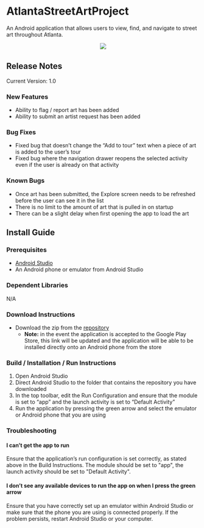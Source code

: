 # AtlantaStreetArtProject
An Android application that allows users to view, find, and navigate to street art throughout Atlanta.

<p align="center">
  <img src ="http://i.imgur.com/Ibmcycb.png"/>
</p>

## Release Notes
Current Version: 1.0

### New Features
* Ability to flag / report art has been added
* Ability to submit an artist request has been added 

### Bug Fixes
* Fixed bug that doesn’t change the “Add to tour” text when a piece of art is added to the user’s tour
* Fixed bug where the navigation drawer reopens the selected activity even if the user is already on that activity

### Known Bugs
* Once art has been submitted, the Explore screen needs to be refreshed before the user can see it in the list
* There is no limit to the amount of art that is pulled in on startup
* There can be a slight delay when first opening the app to load the art

## Install Guide

### Prerequisites
* [Android Studio](https://developer.android.com/studio/index.html)
* An Android phone or emulator from Android Studio

### Dependent Libraries
N/A

### Download Instructions
* Download the zip from the [repository](https://github.com/quintonj/AtlantaStreetArtProject) 
  * __Note:__ in the event the application is accepted to the Google Play Store, this link will be updated and the application will be able to be installed directly onto an Android phone from the store

### Build / Installation / Run Instructions 
1. Open Android Studio
2. Direct Android Studio to the folder that contains the repository you have downloaded
3. In the top toolbar, edit the Run Configuration and ensure that the module is set to “app” and the launch activity is set to “Default Activity”
4. Run the application by pressing the green arrow and select the emulator or Android phone that you are using

### Troubleshooting
#### I can’t get the app to run
Ensure that the application’s run configuration is set correctly, as stated above in the Build Instructions. The module should be set to "app", the launch activity should be set to "Default Activity".

#### I don’t see any available devices to run the app on when I press the green arrow
Ensure that you have correctly set up an emulator within Android Studio or make sure that the phone you are using is connected properly. If the problem persists, restart Android Studio or your computer.


